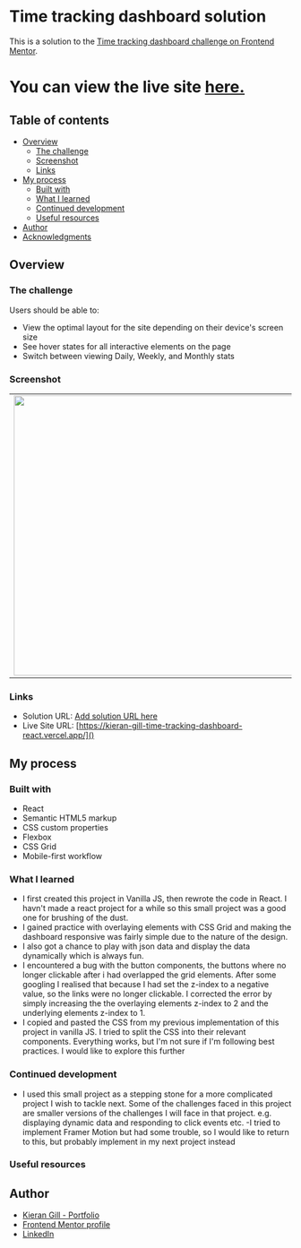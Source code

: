 # Time tracking dashboard solution

This is a solution to the [Time tracking dashboard challenge on Frontend Mentor](https://www.frontendmentor.io/challenges/time-tracking-dashboard-UIQ7167Jw).

# You can view the live site [here.](https://kieran-gill-time-tracking-dashboard-vanillajs.vercel.app/)

## Table of contents

- [Overview](#overview)
  - [The challenge](#the-challenge)
  - [Screenshot](#screenshot)
  - [Links](#links)
- [My process](#my-process)
  - [Built with](#built-with)
  - [What I learned](#what-i-learned)
  - [Continued development](#continued-development)
  - [Useful resources](#useful-resources)
- [Author](#author)
- [Acknowledgments](#acknowledgments)

## Overview

### The challenge

Users should be able to:

- View the optimal layout for the site depending on their device's screen size
- See hover states for all interactive elements on the page
- Switch between viewing Daily, Weekly, and Monthly stats

### Screenshot

<table>
<tr>
<td>
  <img src="./src/images/screenshot- desktop.png" width="500" />
</td>
<td>
  <img src="./src/images/screenshot mobile.png"  width="200"  />
  </td>
  </tr>
</table>

### Links

- Solution URL: [Add solution URL here]()
- Live Site URL: [https://kieran-gill-time-tracking-dashboard-react.vercel.app/]()

## My process

### Built with

- React
- Semantic HTML5 markup
- CSS custom properties
- Flexbox
- CSS Grid
- Mobile-first workflow

### What I learned

- I first created this project in Vanilla JS, then rewrote the code in React. I havn't made a react project for a while so this small project was a good one for brushing of the dust.
- I gained practice with overlaying elements with CSS Grid and making the dashboard responsive was fairly simple due to the nature of the design.
- I also got a chance to play with json data and display the data dynamically which is always fun.
- I encountered a bug with the button components, the buttons where no longer clickable after i had overlapped the grid elements. After some googling I realised that because I had set the z-index to a negative value, so the links were no longer clickable. I corrected the error by simply increasing the the overlaying elements z-index to 2 and the underlying elements z-index to 1.
- I copied and pasted the CSS from my previous implementation of this project in vanilla JS. I tried to split the CSS into their relevant components. Everything works, but I'm not sure if I'm following best practices. I would like to explore this further

### Continued development

- I used this small project as a stepping stone for a more complicated project I wish to tackle next. Some of the challenges faced in this project are smaller versions of the challenges I will face in that project. e.g. displaying dynamic data and responding to click events etc.
  -I tried to implement Framer Motion but had some trouble, so I would like to return to this, but probably implement in my next project instead

### Useful resources

## Author

- [Kieran Gill - Portfolio ](https://kieran-gill-portfolio.netlify.app/)
- [Frontend Mentor profile](hhttps://www.frontendmentor.io/profile/KieranWebDev)
- [LinkedIn](www.linkedin.com/in/kieran-gill)
